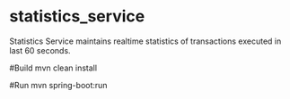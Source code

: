 # statistics_service
Statistics Service maintains realtime statistics of transactions executed in last 60 seconds.

#Build
mvn clean install

#Run
mvn spring-boot:run
